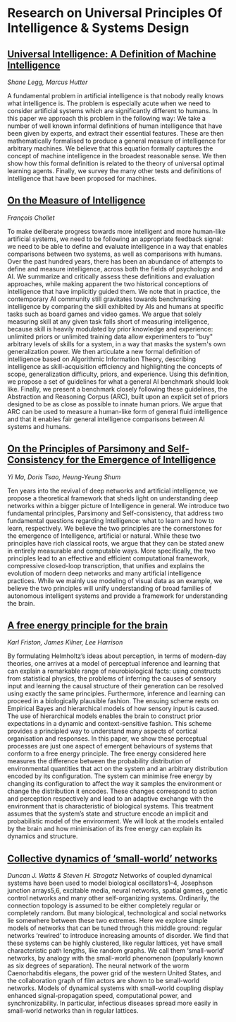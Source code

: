 # Research on Universal Principles Of Intelligence & Systems Design


## [Universal Intelligence: A Definition of Machine Intelligence](https://arxiv.org/pdf/0712.3329.pdf)
*Shane Legg, Marcus Hutter*

A fundamental problem in artificial intelligence is that nobody really knows what intelligence is. The problem is especially acute when we need to consider artificial systems which are significantly different to humans. In this paper we approach this problem in the following way: We take a number of well known informal definitions of human intelligence that have been given by experts, and extract their essential features. These are then mathematically formalised to produce a general measure of intelligence for arbitrary machines. We believe that this equation formally captures the concept of machine intelligence in the broadest reasonable sense. We then show how this formal definition is related to the theory of universal optimal learning agents. Finally, we survey the many other tests and definitions of intelligence that have been proposed for machines.





## [On the Measure of Intelligence](https://arxiv.org/pdf/1911.01547.pdf)
*François Chollet*

To make deliberate progress towards more intelligent and more human-like artificial systems, we need to be following an appropriate feedback signal: we need to be able to define and evaluate intelligence in a way that enables comparisons between two systems, as well as comparisons with humans. Over the past hundred years, there has been an abundance of attempts to define and measure intelligence, across both the fields of psychology and AI. We summarize and critically assess these definitions and evaluation approaches, while making apparent the two historical conceptions of intelligence that have implicitly guided them. We note that in practice, the contemporary AI community still gravitates towards benchmarking intelligence by comparing the skill exhibited by AIs and humans at specific tasks such as board games and video games. We argue that solely measuring skill at any given task falls short of measuring intelligence, because skill is heavily modulated by prior knowledge and experience: unlimited priors or unlimited training data allow experimenters to "buy" arbitrary levels of skills for a system, in a way that masks the system's own generalization power. We then articulate a new formal definition of intelligence based on Algorithmic Information Theory, describing intelligence as skill-acquisition efficiency and highlighting the concepts of scope, generalization difficulty, priors, and experience. Using this definition, we propose a set of guidelines for what a general AI benchmark should look like. Finally, we present a benchmark closely following these guidelines, the Abstraction and Reasoning Corpus (ARC), built upon an explicit set of priors designed to be as close as possible to innate human priors. We argue that ARC can be used to measure a human-like form of general fluid intelligence and that it enables fair general intelligence comparisons between AI systems and humans.



## [On the Principles of Parsimony and Self-Consistency for the Emergence of Intelligence](https://arxiv.org/abs/2207.04630)
*Yi Ma, Doris Tsao, Heung-Yeung Shum*

Ten years into the revival of deep networks and artificial intelligence, we propose a theoretical framework that sheds light on understanding deep networks within a bigger picture of Intelligence in general. We introduce two fundamental principles, Parsimony and Self-consistency, that address two fundamental questions regarding Intelligence: what to learn and how to learn, respectively. We believe the two principles are the cornerstones for the emergence of Intelligence, artificial or natural. While these two principles have rich classical roots, we argue that they can be stated anew in entirely measurable and computable ways. More specifically, the two principles lead to an effective and efficient computational framework, compressive closed-loop transcription, that unifies and explains the evolution of modern deep networks and many artificial intelligence practices. While we mainly use modeling of visual data as an example, we believe the two principles will unify understanding of broad families of autonomous intelligent systems and provide a framework for understanding the brain.


## [A free energy principle for the brain](https://www.fil.ion.ucl.ac.uk/~karl/A%20free%20energy%20principle%20for%20the%20brain.pdf)
*Karl Friston, James Kilner, Lee Harrison*

By formulating Helmholtz’s ideas about perception, in terms of modern-day theories, one arrives at a model of perceptual inference
and learning that can explain a remarkable range of neurobiological facts: using constructs from statistical physics, the problems of inferring the causes of sensory input and learning the causal structure of their generation can be resolved using exactly the same principles.
Furthermore, inference and learning can proceed in a biologically plausible fashion. The ensuing scheme rests on Empirical Bayes and
hierarchical models of how sensory input is caused. The use of hierarchical models enables the brain to construct prior expectations in a
dynamic and context-sensitive fashion. This scheme provides a principled way to understand many aspects of cortical organisation and
responses.
In this paper, we show these perceptual processes are just one aspect of emergent behaviours of systems that conform to a free energy
principle. The free energy considered here measures the difference between the probability distribution of environmental quantities that
act on the system and an arbitrary distribution encoded by its configuration. The system can minimise free energy by changing its configuration to affect the way it samples the environment or change the distribution it encodes. These changes correspond to action and
perception respectively and lead to an adaptive exchange with the environment that is characteristic of biological systems. This treatment
assumes that the system’s state and structure encode an implicit and probabilistic model of the environment. We will look at the models
entailed by the brain and how minimisation of its free energy can explain its dynamics and structure.

## [Collective dynamics of ‘small-world’ networks](https://static.squarespace.com/static/5436e695e4b07f1e91b30155/t/54452561e4b08d9eb2170909/1413817697054/collective-dynamics-of-small-world-networks.pdf)

*Duncan J. Watts & Steven H. Strogatz*
Networks of coupled dynamical systems have been used to model biological oscillators1–4, Josephson junction arrays5,6, excitable media, neural networks, spatial games, genetic control networks and many other self-organizing systems. Ordinarily, the connection topology is assumed to be either completely
regular or completely random. But many biological, technological and social networks lie somewhere between these two extremes. Here we explore simple models of networks that can be tuned through this middle ground: regular networks ‘rewired’ to introduce increasing amounts of disorder. We find that these systems can be highly clustered, like regular lattices, yet have small characteristic path lengths, like random graphs. We call them
‘small-world’ networks, by analogy with the small-world phenomenon (popularly known as six degrees of separation). The neural network of the worm Caenorhabditis elegans, the power grid of the western United States, and the collaboration graph of film actors are shown to be small-world networks.
Models of dynamical systems with small-world coupling display enhanced signal-propagation speed, computational power, and synchronizability. In particular, infectious diseases spread more easily in small-world networks than in regular lattices.
